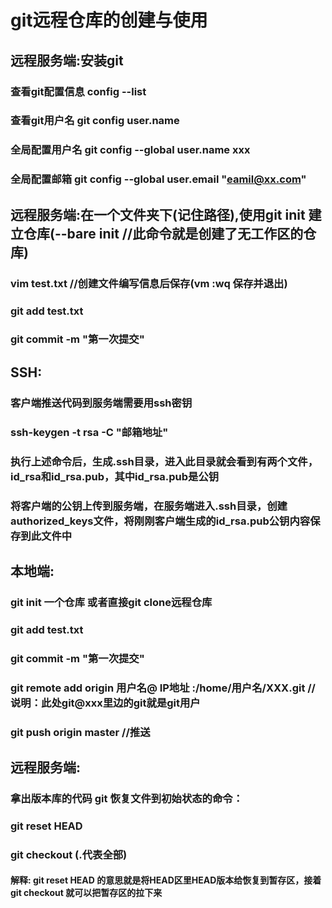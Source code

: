<!--
 * @Author: zhangjingguo
 * @Date: 2019-09-06 14:21:47
 * @LastEditTime: 2019-09-06 14:47:49
 * @Description: file content
 -->
#   git远程仓库的创建与使用

##  远程服务端:安装git 
### 查看git配置信息 config --list
### 查看git用户名  git config user.name
### 全局配置用户名 git config --global user.name xxx
### 全局配置邮箱   git config --global user.email "eamil@xx.com"

##  远程服务端:在一个文件夹下(记住路径),使用git init 建立仓库(--bare init //此命令就是创建了无工作区的仓库)
### vim test.txt //创建文件编写信息后保存(vm :wq 保存并退出)
### git add test.txt
### git commit -m "第一次提交"

##  SSH:
### 客户端推送代码到服务端需要用ssh密钥
### ssh-keygen -t rsa -C "邮箱地址"
### 执行上述命令后，生成.ssh目录，进入此目录就会看到有两个文件，id_rsa和id_rsa.pub，其中id_rsa.pub是公钥
### 将客户端的公钥上传到服务端，在服务端进入.ssh目录，创建authorized_keys文件，将刚刚客户端生成的id_rsa.pub公钥内容保存到此文件中

##  本地端:
### git init 一个仓库 或者直接git clone远程仓库
### git add test.txt
### git commit -m "第一次提交"
### git remote add origin 用户名@ IP地址 :/home/用户名/XXX.git  //说明：此处git@xxx里边的git就是git用户
### git push origin master  //推送

##  远程服务端:
### 拿出版本库的代码 git 恢复文件到初始状态的命令：
### git reset HEAD <file>
### git checkout <file> (.代表全部)
#### 解释: git reset HEAD 的意思就是将HEAD区里HEAD版本给恢复到暂存区，接着git checkout 就可以把暂存区的拉下来
